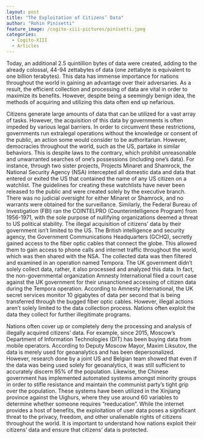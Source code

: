 ```yaml
---
layout: post
title: "The Exploitation of Citizens’ Data"
author: "Rohin Pinisetti"
feature_image: /cogito-xiii-pictures/pinisetti.jpeg
categories:
  - Cogito-XIII
  - Articles
---
```

Today, an additional 2.5 quintillion bytes of data were created, adding to the already colossal, 44-94 zettabytes of data (one zettabyte is equivalent to one billion terabytes). This data has immense importance for nations throughout the world in gaining an advantage over their adversaries. As a result, the efficient collection and processing of data are vital in order to maximize its benefits. However, despite being a seemingly benign idea, the methods of acquiring and utilizing this data often end up nefarious.

Citizens generate large amounts of data that can be utilized for a vast array of tasks. However, the acquisition of this data by governments is often impeded by various legal barriers. In order to circumvent these restrictions, governments run extralegal operations without the knowledge or consent of the public, an action some would consider to be authoritarian. However, democracies throughout the world, such as the US, partake in similar behaviors. This is despite laws to the contrary, which prohibit unreasonable and unwarranted searches of one’s possessions (including one’s data). For instance, through two sister projects, Projects Minaret and Shamrock, the National Security Agency (NSA) intercepted all domestic data and data that entered or exited the US that contained the name of any US citizen on a watchlist. The guidelines for creating these watchlists have never been released to the public and were created solely by the executive branch. There was no judicial oversight for either Minaret or Shamrock, and no warrants were obtained for the surveillance. Similarly, the Federal Bureau of Investigation (FBI) ran the COINTELPRO (Counterintelligence Program) from 1956-1971, with the sole purpose of nullifying organizations deemed a threat to US political stability. The illegal acquisition of citizens’ data by their government isn’t limited to the US. The British intelligence and security agency, the Government Communications Headquarters (GCHQ), secretly gained access to the fiber optic cables that connect the globe. This allowed them to gain access to phone calls and internet traffic throughout the world, which was then shared with the NSA. The collected data was then filtered and examined in an operation named Tempora. The UK government didn’t solely collect data, rather, it also processed and analyzed this data. In fact, the non-governmental organization Amnesty International filed a court case against the UK government for their unsanctioned accessing of citizen data during the Tempora operation. According to Amnesty International, the UK secret services monitor 10 gigabytes of data per second that is being transferred through the bugged fiber optic cables. However, illegal actions aren’t solely limited to the data collection process. Nations often exploit the data they collect for further illegitimate programs.

Nations often cover up or completely deny the processing and analysis of illegally acquired citizens’ data. For example, since 2015, Moscow’s Department of Information Technologies (DIT) has been buying data from mobile operators. According to Deputy Moscow Mayor, Maxim Liksutov, the data is merely used for geoanalytics and has been depersonalized. However, research done by a joint US and Belgian team showed that even if the data was being used solely for geoanalytics, it was still sufficient to accurately discern 95% of the population. Likewise, the Chinese government has implemented automated systems amongst minority groups in order to stifle resistance and maintain the communist party’s tight grip over the population. These systems have been utilized in the Xinjiang province against the Uighurs, where they use around 60 variables to determine whether someone requires “reeducation”. While the internet provides a host of benefits, the exploitation of user data poses a significant threat to the privacy, freedom, and other unalienable rights of citizens throughout the world. It is important to understand how nations exploit their citizens’ data and ensure that citizens’ data is protected.